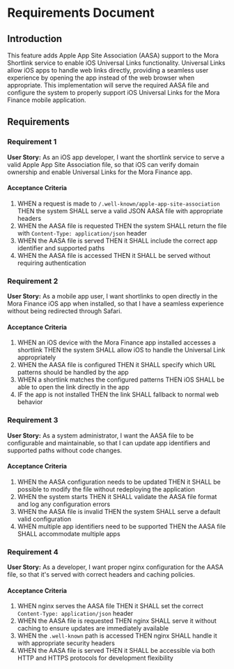 # Requirements Document

## Introduction

This feature adds Apple App Site Association (AASA) support to the Mora Shortlink service to enable iOS Universal Links functionality. Universal Links allow iOS apps to handle web links directly, providing a seamless user experience by opening the app instead of the web browser when appropriate. This implementation will serve the required AASA file and configure the system to properly support iOS Universal Links for the Mora Finance mobile application.

## Requirements

### Requirement 1

**User Story:** As an iOS app developer, I want the shortlink service to serve a valid Apple App Site Association file, so that iOS can verify domain ownership and enable Universal Links for the Mora Finance app.

#### Acceptance Criteria

1. WHEN a request is made to `/.well-known/apple-app-site-association` THEN the system SHALL serve a valid JSON AASA file with appropriate headers
2. WHEN the AASA file is requested THEN the system SHALL return the file with `Content-Type: application/json` header
3. WHEN the AASA file is served THEN it SHALL include the correct app identifier and supported paths
4. WHEN the AASA file is accessed THEN it SHALL be served without requiring authentication

### Requirement 2

**User Story:** As a mobile app user, I want shortlinks to open directly in the Mora Finance iOS app when installed, so that I have a seamless experience without being redirected through Safari.

#### Acceptance Criteria

1. WHEN an iOS device with the Mora Finance app installed accesses a shortlink THEN the system SHALL allow iOS to handle the Universal Link appropriately
2. WHEN the AASA file is configured THEN it SHALL specify which URL patterns should be handled by the app
3. WHEN a shortlink matches the configured patterns THEN iOS SHALL be able to open the link directly in the app
4. IF the app is not installed THEN the link SHALL fallback to normal web behavior

### Requirement 3

**User Story:** As a system administrator, I want the AASA file to be configurable and maintainable, so that I can update app identifiers and supported paths without code changes.

#### Acceptance Criteria

1. WHEN the AASA configuration needs to be updated THEN it SHALL be possible to modify the file without redeploying the application
2. WHEN the system starts THEN it SHALL validate the AASA file format and log any configuration errors
3. WHEN the AASA file is invalid THEN the system SHALL serve a default valid configuration
4. WHEN multiple app identifiers need to be supported THEN the AASA file SHALL accommodate multiple apps

### Requirement 4

**User Story:** As a developer, I want proper nginx configuration for the AASA file, so that it's served with correct headers and caching policies.

#### Acceptance Criteria

1. WHEN nginx serves the AASA file THEN it SHALL set the correct `Content-Type: application/json` header
2. WHEN the AASA file is requested THEN nginx SHALL serve it without caching to ensure updates are immediately available
3. WHEN the `.well-known` path is accessed THEN nginx SHALL handle it with appropriate security headers
4. WHEN the AASA file is served THEN it SHALL be accessible via both HTTP and HTTPS protocols for development flexibility
